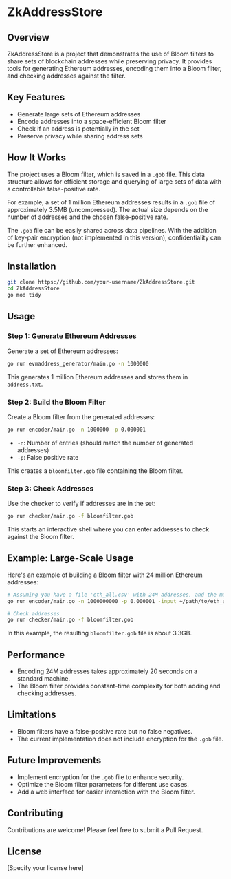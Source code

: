 # ZkAddressStore

## Overview

ZkAddressStore is a project that demonstrates the use of Bloom filters to share sets of blockchain addresses while preserving privacy. It provides tools for generating Ethereum addresses, encoding them into a Bloom filter, and checking addresses against the filter.

## Key Features

- Generate large sets of Ethereum addresses
- Encode addresses into a space-efficient Bloom filter
- Check if an address is potentially in the set
- Preserve privacy while sharing address sets

## How It Works

The project uses a Bloom filter, which is saved in a `.gob` file. This data structure allows for efficient storage and querying of large sets of data with a controllable false-positive rate.

For example, a set of 1 million Ethereum addresses results in a `.gob` file of approximately 3.5MB (uncompressed). The actual size depends on the number of addresses and the chosen false-positive rate.

The `.gob` file can be easily shared across data pipelines. With the addition of key-pair encryption (not implemented in this version), confidentiality can be further enhanced.

## Installation

```bash
git clone https://github.com/your-username/ZkAddressStore.git
cd ZkAddressStore
go mod tidy
```

## Usage

### Step 1: Generate Ethereum Addresses

Generate a set of Ethereum addresses:

```bash
go run evmaddress_generator/main.go -n 1000000
```

This generates 1 million Ethereum addresses and stores them in `address.txt`.

### Step 2: Build the Bloom Filter

Create a Bloom filter from the generated addresses:

```bash
go run encoder/main.go -n 1000000 -p 0.000001
```

- `-n`: Number of entries (should match the number of generated addresses)
- `-p`: False positive rate

This creates a `bloomfilter.gob` file containing the Bloom filter.

### Step 3: Check Addresses

Use the checker to verify if addresses are in the set:

```bash
go run checker/main.go -f bloomfilter.gob
```

This starts an interactive shell where you can enter addresses to check against the Bloom filter.

## Example: Large-Scale Usage

Here's an example of building a Bloom filter with 24 million Ethereum addresses:

```bash
# Assuming you have a file 'eth_all.csv' with 24M addresses, and the max number of addresses is 1000000000
go run encoder/main.go -n 1000000000 -p 0.000001 -input ~/path/to/eth_all.csv

# Check addresses
go run checker/main.go -f bloomfilter.gob
```

In this example, the resulting `bloomfilter.gob` file is about 3.3GB.

## Performance

- Encoding 24M addresses takes approximately 20 seconds on a standard machine.
- The Bloom filter provides constant-time complexity for both adding and checking addresses.

## Limitations

- Bloom filters have a false-positive rate but no false negatives.
- The current implementation does not include encryption for the `.gob` file.

## Future Improvements

- Implement encryption for the `.gob` file to enhance security.
- Optimize the Bloom filter parameters for different use cases.
- Add a web interface for easier interaction with the Bloom filter.

## Contributing

Contributions are welcome! Please feel free to submit a Pull Request.

## License

[Specify your license here]